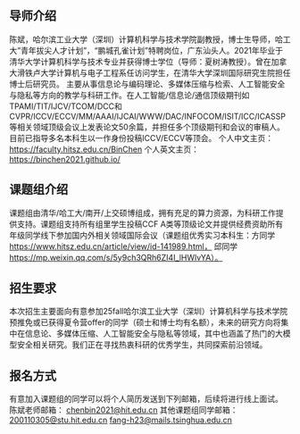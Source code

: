 ## 导师介绍
陈斌，哈尔滨工业大学（深圳）计算机科学与技术学院副教授，博士生导师，哈工大”青年拔尖人才计划”，“鹏城孔雀计划”特聘岗位，广东汕头人。2021年毕业于清华大学计算机科学与技术专业并获得博士学位（导师：夏树涛教授）。曾在加拿大滑铁卢大学计算机与电子工程系任访问学生，在清华大学深圳国际研究生院担任博士后研究员。
主要从事信息论与编码理论、多媒体压缩与检索、人工智能安全与隐私等方向的教学与科研工作。在人工智能/信息论/通信顶级期刊如TPAMI/TIT/IJCV/TCOM/DCC和CVPR/ICCV/ECCV/MM/AAAI/IJCAI/WWW/DAC/INFOCOM/ISIT/ICC/ICASSP等相关领域顶级会议上发表论文50余篇，并担任多个顶级期刊和会议的审稿人。目前已指导多名本科生以一作身份投稿ICCV/ECCV等顶会。
个人中文主页：https://faculty.hitsz.edu.cn/BinChen
个人英文主页：https://binchen2021.github.io/
## 课题组介绍
课题组由清华/哈工大/南开/上交硕博组成，拥有充足的算力资源，为科研工作提供支持。课题组支持所有组里学生投稿CCF A类等顶级论文并提供经费资助所有年级同学线下参加国内外相关领域国际会议（课题组优秀实习本科生：方同学 https://www.hitsz.edu.cn/article/view/id-141989.html， 邱同学 https://mp.weixin.qq.com/s/5y9ch3QRh6ZI4I_lHWlvYA）。
## 招生要求
本次招生主要面向有意参加25fall哈尔滨工业大学（深圳）计算机科学与技术学院预推免或已获得夏令营offer的同学（硕士和博士均有名额），未来的研究方向将集中在信息论、多媒体压缩、人工智能安全与隐私等领域，其中也涵盖了热门的大模型安全相关研究。我们正在寻找热衷科研的优秀学生，共同探索前沿领域。
## 报名方式
有意加入课题组的同学可以将个人简历发送到下列邮箱，后续将进行线上面试。
陈斌老师邮箱：
chenbin2021@hit.edu.cn
其他课题组同学邮箱：
200110305@stu.hit.edu.cn
fang-h23@mails.tsinghua.edu.cn

